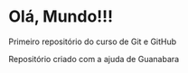 # Olá, Mundo!!!
 Primeiro repositório do curso de Git e GitHub

Repositório criado com a ajuda de Guanabara
